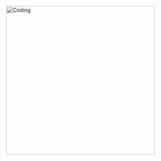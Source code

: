 <img align="right" alt="Coding" width="400" src="https://24.media.tumblr.com/4cbafcffafa074ed19bd2c2bdf044531/tumblr_n1aqcu9maq1s6d5soo1_500.gif">
